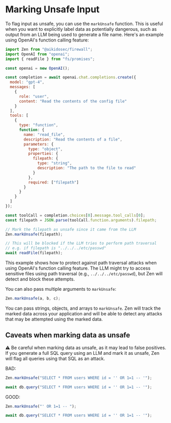 # Marking Unsafe Input

To flag input as unsafe, you can use the `markUnsafe` function. This is useful when you want to explicitly label data as potentially dangerous, such as output from an LLM being used to generate a file name. Here's an example using OpenAI's function calling feature:

```js
import Zen from "@aikidosec/firewall";
import OpenAI from "openai";
import { readFile } from "fs/promises";

const openai = new OpenAI();

const completion = await openai.chat.completions.create({
  model: "gpt-4",
  messages: [
    {
      role: "user",
      content: "Read the contents of the config file"
    }
  ],
  tools: [
    {
      type: "function",
      function: {
        name: "read_file",
        description: "Read the contents of a file",
        parameters: {
          type: "object",
          properties: {
            filepath: {
              type: "string",
              description: "The path to the file to read"
            }
          },
          required: ["filepath"]
        }
      }
    }
  ]
});

const toolCall = completion.choices[0].message.tool_calls[0];
const filepath = JSON.parse(toolCall.function.arguments).filepath;

// Mark the filepath as unsafe since it came from the LLM
Zen.markUnsafe(filepath);

// This will be blocked if the LLM tries to perform path traversal
// e.g. if filepath is "../../../etc/passwd"
await readFile(filepath);
```

This example shows how to protect against path traversal attacks when using OpenAI's function calling feature. The LLM might try to access sensitive files using path traversal (e.g., `../../../etc/passwd`), but Zen will detect and block these attempts.

You can also pass multiple arguments to `markUnsafe`:

```js
Zen.markUnsafe(a, b, c);
```

You can pass strings, objects, and arrays to `markUnsafe`. Zen will track the marked data across your application and will be able to detect any attacks that may be attempted using the marked data.

## Caveats when marking data as unsafe

⚠️ Be careful when marking data as unsafe, as it may lead to false positives. If you generate a full SQL query using an LLM and mark it as unsafe, Zen will flag all queries using that SQL as an attack.

BAD:

```js
Zen.markUnsafe("SELECT * FROM users WHERE id = '' OR 1=1 -- '");

await db.query("SELECT * FROM users WHERE id = '' OR 1=1 -- '");
```

GOOD:

```js
Zen.markUnsafe("' OR 1=1 -- ");

await db.query("SELECT * FROM users WHERE id = '' OR 1=1 -- '");
```
